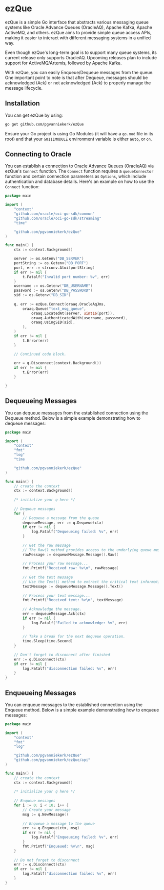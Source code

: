 # ezQue

ezQue is a simple Go interface that abstracts various messaging queue systems like Oracle Advance Queues (OracleAQ), Apache Kafka, Apache ActiveMQ, and others. ezQue aims to provide simple queue access APIs, making it easier to interact with different messaging systems in a unified way.

Even though ezQue's long-term goal is to support many queue systems, its current release only supports OracleAQ. Upcoming releases plan to include support for ActiveMQ/Artemis, followed by Apache Kafka.

With ezQue, you can easily Enqueue/Dequeue messages from the queue. One important point to note is that after Dequeue, messages should be acknowledged (Ack) or not acknowledged (Ack) to properly manage the message lifecycle.

## Installation

You can get ezQue by using:

```sh
go get github.com/pgvanniekerk/ezQue
```

Ensure your Go project is using Go Modules (it will have a `go.mod` file in its root) and that your `GO111MODULE` environment variable is either `auto`, or `on`.

## Connecting to Oracle

You can establish a connection to Oracle Advance Queues (OracleAQ) via ezQue's `Connect` function. The `Connect` function requires a `queueConnector` function and certain connection parameters as `Options`, which include authentication and database details. Here's an example on how to use the `Connect` function:

```go
package main

import (
    "context"
    "github.com/oracle/oci-go-sdk/common"
    "github.com/oracle/oci-go-sdk/streaming"
    "time"

    "github.com/pgvanniekerk/ezQue"
)

func main() {
    ctx := context.Background()

    server := os.Getenv("DB_SERVER")
    portString := os.Getenv("DB_PORT")
    port, err := strconv.Atoi(portString)
    if err != nil {
        t.Fatalf("Invalid port number: %v", err)
    }
    username := os.Getenv("DB_USERNAME")
    password := os.Getenv("DB_PASSWORD")
    sid := os.Getenv("DB_SID")
    
    q, err := ezQue.Connect(oraaq.OracleAqJms,
        oraaq.Queue("text_msg_queue",
            oraaq.LocatedAt(server, uint16(port)),
            oraaq.AuthenticatedWith(username, password),
            oraaq.UsingSID(sid),
        ),
    )
    if err != nil {
        t.Error(err)
    }

    // Continued code block.
	
    err = q.Disconnect(context.Background())
    if err != nil {
        t.Error(err)
    }

}
```

## Dequeueing Messages

You can dequeue messages from the established connection using the Dequeue method. Below is a simple example demonstrating how to dequeue messages:

```go
package main

import (
	"context"
	"fmt"
	"log"
	"time

	"github.com/pgvanniekerk/ezQue"
)

func main() {
    // create the context
    ctx := context.Background()
    
    /* initialize your q here */
    
    // Dequeue messages
    for {
        // Dequeue a message from the queue
        dequeueMessage, err := q.Dequeue(ctx)
        if err != nil {
            log.Fatalf("Dequeueing failed: %v", err)
        }
    
        // Get the raw message
        // The Raw() method provides access to the underlying queue message implementation.
        rawMessage := dequeueMessage.Message().Raw()
    
        // Process your raw message...
        fmt.Printf("Received raw: %v\n", rawMessage)
    
        // Get the text message
        // Use the Text() method to extract the critical text information from the message
        textMessage := dequeueMessage.Message().Text()
    
        // Process your text message...
        fmt.Printf("Received text: %v\n", textMessage)
    
        // Acknowledge the message.
        err = dequeueMessage.Ack(ctx)
        if err != nil {
            log.Fatalf("Failed to acknowledge: %v", err)
        }
    
        // Take a break for the next dequeue operation.
        time.Sleep(time.Second)
    }
    
    // Don't forget to disconnect after finished
    err := q.Disconnect(ctx)
    if err != nil {
        log.Fatalf("disconnection failed: %v", err)
    }
}
```

## Enqueueing Messages

You can enqueue messages to the established connection using the Enqueue method. Below is a simple example demonstrating how to enqueue messages:

```go
package main

import (
	"context"
	"fmt"
	"log"

	"github.com/pgvanniekerk/ezQue"
	"github.com/pgvanniekerk/ezQue/api"
)

func main() {
    // create the context
    ctx := context.Background()
    
    /* initialize your q here */
    
    // Enqueue messages
    for i := 0; i < 10; i++ {
        // Create your message
        msg := q.NewMessage()
        
        // Enqueue a message to the queue
        err := q.Enqueue(ctx, msg)
        if err != nil {
            log.Fatalf("Enqueueing failed: %v", err)
        }
        fmt.Printf("Enqueued: %v\n", msg)
    }
    
    // Do not forget to disconnect
    err := q.Disconnect(ctx)
    if err != nil {
        log.Fatalf("disconnection failed: %v", err)
    }
}
```
